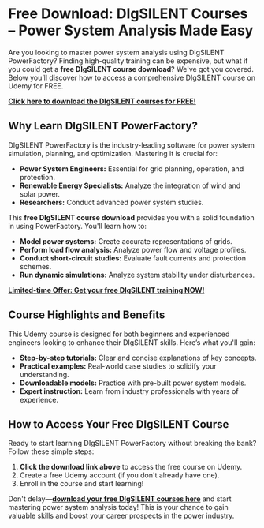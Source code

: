 # Free Download: DIgSILENT Courses – Power System Analysis Made Easy

Are you looking to master power system analysis using DIgSILENT PowerFactory? Finding high-quality training can be expensive, but what if you could get a **free DIgSILENT course download**? We've got you covered. Below you’ll discover how to access a comprehensive DIgSILENT course on Udemy for FREE.

[**Click here to download the DIgSILENT courses for FREE!**](https://udemywork.com/digsilent-courses)

## Why Learn DIgSILENT PowerFactory?

DIgSILENT PowerFactory is the industry-leading software for power system simulation, planning, and optimization. Mastering it is crucial for:

*   **Power System Engineers:** Essential for grid planning, operation, and protection.
*   **Renewable Energy Specialists:** Analyze the integration of wind and solar power.
*   **Researchers:** Conduct advanced power system studies.

This **free DIgSILENT course download** provides you with a solid foundation in using PowerFactory. You'll learn how to:

*   **Model power systems:** Create accurate representations of grids.
*   **Perform load flow analysis:** Analyze power flow and voltage profiles.
*   **Conduct short-circuit studies:** Evaluate fault currents and protection schemes.
*   **Run dynamic simulations:** Analyze system stability under disturbances.

[**Limited-time Offer: Get your free DIgSILENT training NOW!**](https://udemywork.com/digsilent-courses)

## Course Highlights and Benefits

This Udemy course is designed for both beginners and experienced engineers looking to enhance their DIgSILENT skills. Here’s what you'll gain:

*   **Step-by-step tutorials:** Clear and concise explanations of key concepts.
*   **Practical examples:** Real-world case studies to solidify your understanding.
*   **Downloadable models:** Practice with pre-built power system models.
*   **Expert instruction:** Learn from industry professionals with years of experience.

## How to Access Your Free DIgSILENT Course

Ready to start learning DIgSILENT PowerFactory without breaking the bank? Follow these simple steps:

1.  **Click the download link above** to access the free course on Udemy.
2.  Create a free Udemy account (if you don't already have one).
3.  Enroll in the course and start learning!

Don't delay—**[download your free DIgSILENT courses here](https://udemywork.com/digsilent-courses)** and start mastering power system analysis today! This is your chance to gain valuable skills and boost your career prospects in the power industry.
